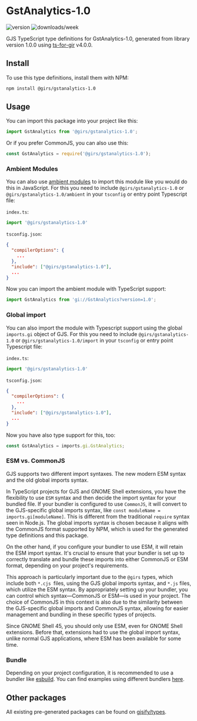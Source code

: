 
# GstAnalytics-1.0

![version](https://img.shields.io/npm/v/@girs/gstanalytics-1.0)
![downloads/week](https://img.shields.io/npm/dw/@girs/gstanalytics-1.0)


GJS TypeScript type definitions for GstAnalytics-1.0, generated from library version 1.0.0 using [ts-for-gir](https://github.com/gjsify/ts-for-gir) v4.0.0.


## Install

To use this type definitions, install them with NPM:
```bash
npm install @girs/gstanalytics-1.0
```

## Usage

You can import this package into your project like this:
```ts
import GstAnalytics from '@girs/gstanalytics-1.0';
```

Or if you prefer CommonJS, you can also use this:
```ts
const GstAnalytics = require('@girs/gstanalytics-1.0');
```

### Ambient Modules

You can also use [ambient modules](https://github.com/gjsify/ts-for-gir/tree/main/packages/cli#ambient-modules) to import this module like you would do this in JavaScript.
For this you need to include `@girs/gstanalytics-1.0` or `@girs/gstanalytics-1.0/ambient` in your `tsconfig` or entry point Typescript file:

`index.ts`:
```ts
import '@girs/gstanalytics-1.0'
```

`tsconfig.json`:
```json
{
  "compilerOptions": {
    ...
  },
  "include": ["@girs/gstanalytics-1.0"],
  ...
}
```

Now you can import the ambient module with TypeScript support: 

```ts
import GstAnalytics from 'gi://GstAnalytics?version=1.0';
```

### Global import

You can also import the module with Typescript support using the global `imports.gi` object of GJS.
For this you need to include `@girs/gstanalytics-1.0` or `@girs/gstanalytics-1.0/import` in your `tsconfig` or entry point Typescript file:

`index.ts`:
```ts
import '@girs/gstanalytics-1.0'
```

`tsconfig.json`:
```json
{
  "compilerOptions": {
    ...
  },
  "include": ["@girs/gstanalytics-1.0"],
  ...
}
```

Now you have also type support for this, too:

```ts
const GstAnalytics = imports.gi.GstAnalytics;
```


### ESM vs. CommonJS

GJS supports two different import syntaxes. The new modern ESM syntax and the old global imports syntax.

In TypeScript projects for GJS and GNOME Shell extensions, you have the flexibility to use `ESM` syntax and then decide the import syntax for your bundled file. If your bundler is configured to use `CommonJS`, it will convert to the GJS-specific global imports syntax, like `const moduleName = imports.gi[moduleName]`. This is different from the traditional `require` syntax seen in Node.js. The global imports syntax is chosen because it aligns with the CommonJS format supported by NPM, which is used for the generated type definitions and this package.

On the other hand, if you configure your bundler to use ESM, it will retain the ESM import syntax. It's crucial to ensure that your bundler is set up to correctly translate and bundle these imports into either CommonJS or ESM format, depending on your project's requirements.

This approach is particularly important due to the `@girs` types, which include both `*.cjs `files, using the GJS global imports syntax, and `*.js` files, which utilize the ESM syntax. By appropriately setting up your bundler, you can control which syntax—CommonJS or ESM—is used in your project. The choice of CommonJS in this context is also due to the similarity between the GJS-specific global imports and CommonJS syntax, allowing for easier management and bundling in these specific types of projects.

Since GNOME Shell 45, you should only use ESM, even for GNOME Shell extensions. Before that, extensions had to use the global import syntax, unlike normal GJS applications, where ESM has been available for some time.

### Bundle

Depending on your project configuration, it is recommended to use a bundler like [esbuild](https://esbuild.github.io/). You can find examples using different bundlers [here](https://github.com/gjsify/ts-for-gir/tree/main/examples).

## Other packages

All existing pre-generated packages can be found on [gjsify/types](https://github.com/gjsify/types).

